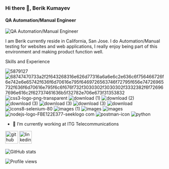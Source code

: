 ### Hi there 👋, Berik Kumayev
#### QA Automation/Manual Engineer 
![QA Automation/Manual Engineer ](www.linkedin.com/in/berik-kumayev)

I am Berik currently reside in California, San Jose. I do Automation/Manual testing for websites and web applications, I really enjoy being part of this environment and making product function well.

Skills and Experience

![5879127](https://user-images.githubusercontent.com/111834539/188842672-e7908693-e5b5-4998-b877-2d2fd0263cc0.png) ![68747470733a2f2f643268316e626d77316a6a6e6c2e636c6f756466726f6e742e6e65742f636f6d70616e795f6469726563746f72795f656e74726965732f636f6d70616e795f6c6f676f732f3030302f3030302f3332382f6f726967696e616c2f62737461636b5f32782e706e673f31353832](https://user-images.githubusercontent.com/111834539/188842739-bea7bb3d-5b4d-4fd4-8f9f-3b2e12623539.png)
![css3-logo-png-transparent](https://user-images.githubusercontent.com/111834539/188842792-27b013c2-31bd-4230-aa7f-fe45d087b6f0.png)
![download (1)](https://user-images.githubusercontent.com/111834539/188842874-683f1cbc-c711-4c3e-89fc-fbed66ce6d67.png)
![download (2)](https://user-images.githubusercontent.com/111834539/188842926-abd53de7-576a-4c4c-85d1-fe45d0ff43e8.png)
![download (3)](https://user-images.githubusercontent.com/111834539/188842994-3e9bc08e-71c7-4c97-b3f9-a6fe29a1ce96.png)
![download (3)](https://user-images.githubusercontent.com/111834539/188843020-40b064d6-3e45-40a4-a6cd-46401444a0e0.png)
![download (3)](https://user-images.githubusercontent.com/111834539/188843038-a26cb065-1af8-479e-bb9c-4bd36724bc30.png)
![download](https://user-images.githubusercontent.com/111834539/188843064-ebddcdce-cafd-4dff-92c8-1ac91b88282e.png)
![icons8-selenium-80](https://user-images.githubusercontent.com/111834539/188843095-aaa41990-9452-4d55-8d30-c986ac92475a.png)
![images (1)](https://user-images.githubusercontent.com/111834539/188843137-521b0d60-8d3b-4d99-8c5b-83d2954a5e09.png)
![images](https://user-images.githubusercontent.com/111834539/188843171-98ccc33d-526a-4662-a2ce-6e79da470871.png)
![images](https://user-images.githubusercontent.com/111834539/188843195-e3161a81-fc9d-4987-bfe0-0ad71a362349.png)
![nodejs-logo-FBE122E377-seeklogo com](https://user-images.githubusercontent.com/111834539/188843220-39fada2e-6aec-41f1-855f-c9296d1d0637.png)
![postman-icon](https://user-images.githubusercontent.com/111834539/188843251-e141de58-69ad-4036-a922-b4eb53e7575c.png)
![python](https://user-images.githubusercontent.com/111834539/188843289-b0f2ffcb-72c7-4e75-998d-9b43e028295d.png)

- 🔭 I’m currently working at ITG Telecommunications 


[<img src='https://cdn.jsdelivr.net/npm/simple-icons@3.0.1/icons/github.svg' alt='github' height='40'>](https://github.com/berik-k)  [<img src='https://cdn.jsdelivr.net/npm/simple-icons@3.0.1/icons/linkedin.svg' alt='linkedin' height='40'>](https://www.linkedin.com/in/www.linkedin.com/in/berik-kumayev/)  

![GitHub stats](https://github-readme-stats.vercel.app/api?username=berik-k&show_icons=true)  

![Profile views](https://gpvc.arturio.dev/berik-k)  
